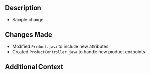 ## Description

<!-- Briefly describe what this PR accomplishes. -->

- Sample change

## Changes Made

<!-- List the main changes made by this PR, such as modified/added files or specific functionality implemented. -->

- Modified `Product.java` to include new attributes
- Created `ProductController.java` to handle new product endpoints

## Additional Context